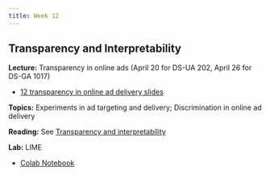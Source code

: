 ```yaml
---
title: Week 12
---
```


## Transparency and Interpretability

**Lecture:** Transparency in online ads (April 20 for DS-UA 202, April 26 for DS-GA 1017)

*   [12 transparency in online ad delivery slides](../../../assets/12_Transparency_Ads.pdf)

**Topics:** Experiments in ad targeting and delivery; Discrimination in online ad delivery

**Reading:** See [Transparency and interpretability](../../../assets/transparency_reader.pdf)

**Lab:** LIME

* [Colab Notebook](https://colab.research.google.com/drive/1gr7vh7QqHbBXt18IANiBvrfOwdgBg_SW)
